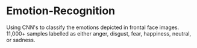 # Emotion-Recognition
Using CNN's to classify the emotions depicted in frontal face images. 11,000+ samples labelled as either anger, disgust, fear, happiness, neutral, or sadness.

